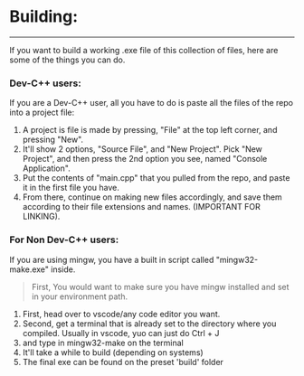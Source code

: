  # Building:
 ----------
 If you want to build a working .exe file of this collection of files,
 here are some of the things you can do.


### Dev-C++ users:
If you are a Dev-C++ user, all you have to do is paste all the files of the repo into a project file:
1. A project is file is made by pressing, "File" at the top left corner, and pressing "New".
2. It'll show 2 options, "Source File", and "New Project". Pick
 	"New Project", and then press the 2nd option you see, named
	"Console Application". 
3. Put the contents of "main.cpp" that you pulled from the repo,
  	and paste it in the first file you have.
4. From there, continue on making new files accordingly, and save
 	them according to their file extensions and names.
	(IMPORTANT FOR LINKING).

### For Non Dev-C++ users:

If you are using mingw, you have a built in script called "mingw32-make.exe" inside.
> First, You would want to make sure you have mingw installed and set in your environment path.

1. First, head over to vscode/any code editor you want.
2. Second, get a terminal that is already set to the directory where you compiled. Usually in vscode, yuo can just do Ctrl + J
3. and type in mingw32-make on the terminal
4. It'll take a while to build (depending on systems)
5. The final exe can be found on the preset 'build' folder
